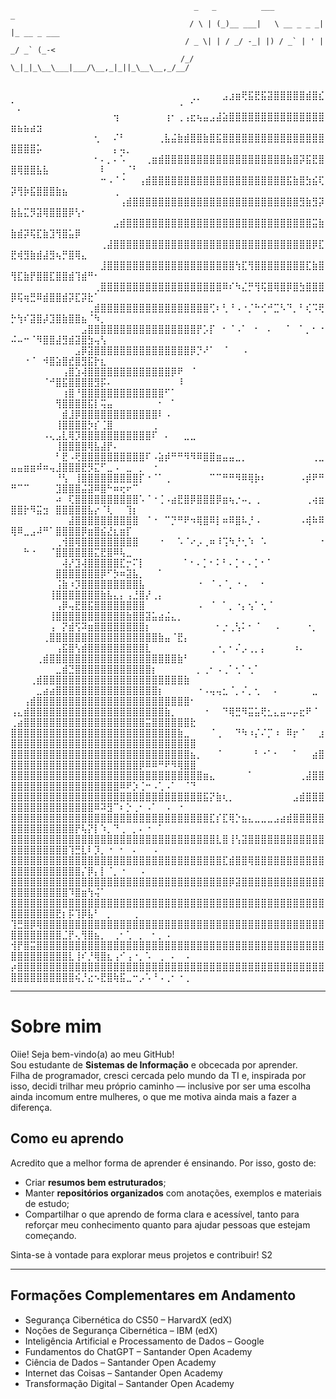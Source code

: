 ```
                                         _   _          ___           _           
                                        / \ | (_)__ ___|   \ __ _ _ _| |_ __ _ ___
                                       / _ \| | / _/ -_| |) / _` | ' |  _/ _` (_-<
                                      /_/ \_|_|_\__\___|___/\__,_|_||_\__\__,_/__/                                         
                                                                              
```
⠀⠀⠀⠀⠀⠀⠀⠀⠀⠀⠀⠀⠀⠀⠀⠀⠀⠀⠀⠀⠀⠀⠀⠀⠀⠀⠀⠀⢀⡀⠀⠀⠀⣠⣰⣶⢟⣯⣟⣯⣽⣿⣿⣿⣿⣿⣾⣿⣎⠁⡀⠀⠀⠀⠀⠀⠀⠀⠀⠀⠀⠀⠀⠀⠀⠀⠀⠀⠀⠀⠀⠀⠀⠀⠀⠐⠀⠁
⠀⠀⠀⠀⠀⠀⠀⠀⠀⠀⠀⠀⠀⠀⠀⠀⢲⠀⠀⠀⠀⠀⠀⠀⢰⠂⢀⢠⣖⢦⣤⣠⣼⣵⣿⣿⣿⣿⣿⣿⣿⣿⣿⣿⣿⣿⣿⣿⣿⣶⣦⣦⣴⣲⠀⠀⠀⠀⠀⠀⠀⠀⠀⠀⠀⠀⠀⠀⠀⠀⠀⠀⠀⠀⠀⠀⠀⠀
⠀⠀⠀⠀⠀⠀⠀⠀⠀⠀⠀⠀⠀⢂⠀⠀⠌⠃⠀⠀⠀⠀⠀⢀⣧⣬⣷⣾⣿⣿⣷⣿⣯⣿⣿⣿⣿⣿⣿⣿⣿⣿⣿⣿⣿⣿⣿⣿⣿⣿⣿⣿⣿⡥⠀⠀⠀⠀⠀⠀⠀⠀⠀⠀⠀⡄⢤⡀⠀⠀⠀⠀⠀⠀⠀⠀⠀⠀
⠀⠀⠀⠀⠀⠀⠀⠀⠀⠀⠀⠀⠀⠂⠄⡀⠄⠡⠀⠀⠀⢀⣶⣾⣿⣿⣿⣿⣿⣿⣿⣿⣿⣿⣿⣿⣿⣿⣿⣿⣿⣿⣿⣷⣿⡽⣯⣟⣿⣿⢿⣿⣿⣧⣧⠀⠀⠀⠀⠀⠀⠀⠀⠇⠀⠀⢀⠈⠃⠀⠀⠀⠀⠀⠀⠀⠀⠀
⠀⠀⠀⠀⠀⠀⠀⠀⠀⠀⠀⠀⠀⠀⠒⠠⠈⠐⠀⠀⢠⣾⣿⣿⣿⣿⣿⣿⣿⣿⣿⣿⣿⣿⣿⣿⣿⣿⣿⣿⣿⣿⣿⣯⣷⣿⣳⣮⢏⡽⢻⡷⣯⣿⣿⣿⣷⣦⠀⠀⠀⠀⠀⠀⠀⢀⠀⠀⠀⠀⠀⠀⠀⠀⠀⠀⠀⠀
⠀⠀⠀⠀⠀⠀⠀⠀⠀⠀⠀⠀⠀⠀⠀⠀⠀⢠⣾⣿⣿⣿⣿⣿⣿⣿⣿⣿⣿⣿⣿⣿⣿⣿⣿⣿⣿⣿⣿⣿⣿⣿⣿⣿⣿⣻⣷⣻⡽⣷⣧⣍⡻⣽⢿⣿⣿⣿⡿⢣⠂⠀⠀⠀⠀⠀⠀⠀⠀⠀⠀⠀⠀⠀⠀⠀⠀⠀
⠀⠀⠀⠀⠀⠀⠀⠀⠀⠀⠀⠀⠀⠀⠀⠀⣠⣾⣿⣿⣿⣿⣿⣿⣿⣿⣿⣿⣿⣿⣿⣿⣿⣿⣿⣿⣿⣿⣿⣿⣿⣿⣿⣿⣿⣿⣿⣭⣷⣷⣾⡽⢯⣏⣷⣹⢻⣿⣥⡿⠀⠀⠀⠀⠀⠀⠀⠀⠀⠀⠀⠀⠀⠀⠀⠀⠀⠀
⠀⠀⠀⠀⠀⠀⠀⠀⠀⠀⠀⠀⠀⠀⢀⣼⣿⣿⣿⣿⣿⣿⣿⣿⣿⣿⣿⣿⣿⣿⣿⣿⣿⣿⣿⣿⣿⣿⣿⣿⣿⣿⣿⣿⣿⣿⣿⡿⣏⣟⢾⣻⣷⣾⣼⣻⢦⡛⣿⢿⣄⠀⠀⠀⠀⠀⠀⠀⠀⠀⠀⠀⠀⠀⠀⠀⠀⠀
⠀⠀⠀⠀⠀⠀⠀⠀⠀⠀⠀⠀⠀⠀⣸⣿⣿⣿⣿⣿⣿⣿⣿⣿⣿⣿⣿⣿⣿⣿⣿⣿⣿⣿⣿⢳⣏⢻⣿⣿⣿⣿⣿⣿⣿⣿⣏⣷⣿⢻⣏⣷⡟⣿⣿⣏⣿⣿⣾⢹⣾⠛⠂⠀⠀⠀⠀⠀⠀⠀⠀⠀⠀⠀⠀⠀⠀⠀
⠀⠀⠀⠀⠀⠀⠀⠀⠀⠀⠀⠀⠀⢀⣿⣿⣿⣿⣿⣿⣿⣿⣿⣿⣿⣿⣿⣿⣿⣿⣿⣿⣿⠿⠎⠳⣌⡛⢻⢯⣿⢿⣿⡿⣿⣳⣿⣿⣿⡿⢯⢶⣛⠿⣾⣿⣿⣾⡽⣏⡽⣗⠁⠀⠀⠀⠀⠀⠀⠀⠀⠀⠀⠀⠀⠀⠀⠀
⠀⠀⠀⠀⠀⠀⠀⠀⠀⠀⠀⠀⢀⣾⣿⣿⣿⣿⣿⣿⣿⣿⣿⣿⣿⣿⣿⣿⣿⣿⣿⢋⠆⢃⠘⠠⠐⡈⠓⢊⠚⣉⠣⠙⡀⠃⢎⠩⢟⡓⢳⠎⣽⣿⡼⣹⣿⣷⣿⣿⣦⠈⠳⡀⠀⠀⠀⠀⠀⠀⠀⠀⠀⠀⠀⠀⠀⠀
⠀⠀⠀⠀⠀⠀⠀⠀⠀⠀⠀⣠⣿⣿⣿⣿⣿⣿⣿⣿⣿⣿⣿⣿⣿⣿⣿⣿⣿⡟⡡⡏⠀⠂⠈⠠⠁⠀⠂⠀⠄⠀⠀⠁⠀⠁⡀⠂⠐⠬⠤⠒⠈⠻⣿⣿⣼⣻⣾⣽⣿⣳⢤⢣⠀⠀⠀⠀⠀⠀⠀⠀⠀⠀⠀⠀⠀⠀
⠀⠀⠀⠀⠀⠀⠀⠀⠀⠀⣠⡿⣽⣿⣿⣿⣿⣿⣿⣿⣿⣿⣿⣿⣿⣿⣿⣿⡿⡙⠜⠁⠀⠈⠀⠀⠠⠀⠀⠀⠀⠀⠀⠀⠀⠀⠀⠀⠀⠀⠀⠐⠈⠀⠺⣿⣵⣿⣞⣿⣻⣯⡗⣆⠀⠀⠀⠀⠀⠀⠀⠀⠀⠀⠀⠀⠀⠀
⠀⠀⠀⠀⠀⠀⠀⠀⢠⣿⣱⢼⣿⣿⣿⣿⣿⣿⣿⣿⣿⣿⣿⣿⣿⡿⠟⠀⠈⠀⠀⠀⠀⠀⠀⠀⠀⠀⠀⠀⠀⠀⠀⠀⠀⠀⠀⠀⠀⠀⠀⠀⠀⠀⠈⠚⣿⣯⣿⣿⣿⣿⣻⡯⠄⠀⠀⠀⠀⠀⠀⠀⠀⠀⠀⠸⠀⠀
⠀⠀⠀⠀⠀⠀⠀⠀⢰⣿⠘⣿⣿⣿⣿⣿⣿⣿⣿⣿⣿⣿⣿⣿⠋⠁⠀⠀⠀⠀⠀⠀⠀⠀⠀⠀⠀⠀⠀⠀⠀⠀⠀⠀⠀⠀⠀⠀⠀⠀⠀⠀⠀⠀⠀⠀⢻⣿⣿⣿⣿⣯⡇⢭⣤⠀⠀⠀⠀⠀⠀⠀⠂⠀⠁⠀⠀⠀
⠀⠀⠀⠀⠀⠀⠀⠀⣾⣸⡿⣿⣿⣿⣿⣿⣿⣿⣿⣿⣿⣿⣿⠇⠠⠀⠀⠀⠀⠀⠀⠀⠀⠀⠀⠀⠀⠀⠀⠀⠀⠀⠀⠀⠀⠀⠀⠀⠀⠀⠀⠀⠀⠀⠀⠀⢸⣿⣿⣿⣿⡳⡎⢈⣿⠀⠀⠀⠀⠀⠀⢀⠀⠀⠀⠀⠀⠀
⠀⠀⠀⠀⠀⠠⢄⣠⣇⢿⡹⣿⣿⣿⣿⣿⣿⣿⣿⣿⣿⣿⠏⠀⠄⠀⠀⣀⣀⠀⠀⠀⠀⠀⠀⠀⠀⠀⠀⠀⠀⠀⠀⠀⠀⠀⠀⠀⠀⠀⠀⠀⠀⠀⠀⠀⢸⣿⣿⣿⣿⢿⣧⣼⡟⠄⠀⠀⠀⠀⠀⠀⠀⠀⠀⠀⠀⠀
⠀⠀⠀⠀⠀⠀⠀⠃⣟⠠⢟⣿⣿⣿⣿⣿⣿⣿⣿⣿⣿⠏⠠⣵⡾⠛⠛⠻⠻⠿⣿⣿⣶⣤⣤⣀⡀⠀⠀⠀⠀⠀⠀⠀⠀⠀⠀⢀⣀⣤⣤⣶⣶⠾⠶⢤⣸⣿⣿⣿⣟⡻⣍⠋⣀⠠⠀⣀⠀⡀⠀⠐⠀⠀⠀⠀⠀⠀
⠀⠀⠀⠀⠀⠀⠀⠘⢣⠀⢸⣿⣿⣿⣿⣿⣿⣿⣿⣿⡏⠐⠈⠁⢀⠀⠀⠀⠀⠀⠀⠉⠉⠛⠛⠻⠿⢿⡷⠆⠀⠀⠀⠀⠀⠠⡾⠟⠛⠛⠉⠉⠀⠀⠀⠀⣹⣿⣿⣿⣬⣽⠿⣿⠓⠶⢖⠖⠉⠀⠀⠀⠀⠀⠀⠀⠀⠀
⠀⠀⠀⠀⠀⠀⠀⠴⠀⢏⣿⣿⣿⣿⣿⣿⣿⣿⣿⣿⠡⠈⠐⢈⠠⣴⣟⣿⡿⣿⣿⣿⡿⣶⢦⡐⠤⡀⢀⠀⠀⠀⠀⠀⠀⠀⢀⢴⣶⣿⣿⡗⠻⣭⣲⠀⣿⣿⣿⣿⣿⣧⡔⠈⢇⠀⠀⢹⡆⠀⠀⠀⠀⠀⠀⠀⠀⠀
⠀⠀⠀⠀⠀⠀⠀⠀⠀⣼⣿⣿⣿⣿⣿⣿⣿⣿⣿⣿⠀⠈⠐⠀⠉⡙⠛⠟⠲⢿⣿⠿⡇⠶⠿⣿⠧⡘⠠⠀⠀⠀⠀⠀⠀⠠⢾⠷⠿⢿⠿⣀⣠⠼⠛⠁⣿⣿⣿⣿⡿⣶⣿⣮⣜⣆⣶⡏⠀⠀⠀⠀⠀⠀⠀⠀⠀⠀
⠀⠀⠀⠀⠀⠀⠀⢀⢺⣿⢿⣿⣿⣿⣿⣿⣿⣿⣿⣿⠀⠀⠀⠐⠀⠀⠡⠈⠔⡠⢀⠶⠸⢩⠳⡘⢂⠱⠀⠡⠀⠀⠀⠀⠀⠀⠀⠀⠐⠀⠀⠓⠐⠀⠀⠈⣿⣿⣿⣿⣿⣿⣍⣟⣿⠿⢧⣀⠀⠀⠀⠀⠀⠀⠀⠀⠀⠀
⠀⠀⠀⠀⠀⠀⠀⠀⢼⡜⣹⢼⣿⣿⣿⣿⣿⣏⡒⠍⡇⠀⠀⠀⠀⠀⠀⠁⠂⠄⡁⠂⠅⠃⠄⡁⠂⠄⡁⠂⠁⠀⠀⠀⠀⠀⠀⠀⠀⠀⠀⠀⠀⠀⠀⠀⣿⣿⣿⣿⣿⣿⣿⡿⠋⡳⠶⣽⣧⡀⠀⠀⠁⠀⠀⠀⠀⠀
⠀⠀⠀⠀⠀⠀⠀⢨⣷⠰⡹⣿⣿⣿⣿⣿⣿⣿⣿⣿⣧⠀⠀⠀⠀⠀⠀⠀⠀⠐⠀⠈⠠⠈⡀⠐⠠⠀⠀⠂⠀⠀⠀⠀⠀⠀⠀⠀⠀⠀⠀⠀⠀⠀⠀⢸⣿⣿⣿⣿⣿⣿⣿⣷⣧⣄⡄⢠⣘⣿⡜⢀⡄⠀⠀⠀⠀⠀
⠀⠀⠀⠀⠀⠀⠀⢠⡿⢤⣟⣿⣯⣿⣿⣿⣿⣿⣿⣿⣿⠀⠀⠀⠀⠀⠀⠀⠀⠠⠀⠈⠀⠁⡀⠐⡄⢢⠁⢂⠈⠀⠀⠀⠀⠀⠀⠀⠀⠀⠀⠀⠀⠀⠀⢸⣿⣿⣿⣿⣿⣿⣿⣿⣿⣿⣿⣷⣿⣿⣽⣥⣴⣬⣄⡀⠀⠀
⠀⠀⠀⠀⠀⠀⢠⠀⡝⣾⢫⠽⣶⣿⣿⣿⣿⣿⣿⣿⣿⡆⠀⠀⠀⠀⠀⠀⠀⠀⠀⠀⠂⡐⢀⢣⠅⠂⠈⠀⠀⠠⠀⠀⠀⠀⠐⡀⠀⠀⠀⠀⠀⠀⢀⣿⣿⣿⣿⣿⣿⣿⣿⣿⣿⣿⣿⣿⣿⣿⣿⣿⣷⣤⠈⣟⡄⠀
⠀⠀⠀⠀⠀⠀⠀⢠⣯⣿⢣⣾⣿⣿⣿⣿⣿⣿⣿⣿⣿⣇⠀⠀⠀⠀⠀⠀⠀⠀⠀⢀⠐⡀⠂⠌⡠⢀⡀⡄⠀⠀⠀⠀⠰⠄⠀⠀⠀⠀⠀⠀⠀⢀⣾⣿⣿⣿⣿⣿⣿⣿⣿⣿⣿⣿⣿⣿⣿⣿⣿⣿⣿⣿⣿⣷⠃⠀
⠀⠀⠀⠀⠀⠀⠀⣀⣾⣙⣿⣿⣿⣿⣿⣿⣿⣿⣿⣿⣿⣿⡆⠀⠀⠀⠀⠀⠀⡀⢀⠂⠠⢀⠁⢂⠁⢂⠁⠀⠀⠀⠀⠀⠀⠀⠀⠀⠀⠀⠀⠀⢀⣾⣿⣿⣿⣿⣿⣿⣿⣿⣿⣿⣿⣿⣿⣿⣿⣿⣿⣿⣿⣿⣿⣿⣷⠀
⠀⠀⠀⠀⣀⣴⣴⣿⣿⣿⣿⣿⣿⣿⣿⣿⣿⣿⣿⣿⣿⣿⣿⡆⠀⠀⠀⠀⠀⠐⠠⢤⢤⣂⠈⡀⠌⡀⢂⠀⠀⠄⠀⠀⠀⠀⠀⣀⠀⠀⠀⢠⣾⣿⣿⣿⣿⣿⣿⣿⣿⣿⣿⣿⣿⣿⣿⣿⣿⣿⣿⣿⣿⣿⣿⣿⣿⠂
⢠⣄⣾⣿⣿⣿⣿⣿⣿⣿⣿⣿⣿⣿⣿⣿⣿⣿⣿⣿⣿⣿⣿⣿⣷⡀⠀⠀⠀⠀⠐⠀⠀⠙⢿⣛⠻⣭⣥⢟⣂⣄⣤⠤⡤⣖⠟⠈⠀⢀⣴⣿⣿⣿⣿⣿⣿⣿⣿⣿⣿⣿⣿⣿⣿⣿⣿⣿⣿⣿⣭⣿⣿⣿⣿⣿⣿⣗
⣿⣿⣿⣿⣿⣿⣿⣿⣿⣿⣿⣿⣿⣿⣿⣿⣿⣿⣿⣿⣿⣿⣿⣿⣿⣿⣷⣀⠀⠀⠀⠈⢀⠀⠀⠙⠳⠰⡌⠌⡉⠰⠀⠿⡖⠈⠀⠀⣰⣿⣿⣿⣿⣿⣿⣿⣿⣿⣿⣿⣿⣿⣿⣿⣿⣿⣿⣿⣿⣿⣿⣿⣿⣿⣿⣿⣿⣿
⣿⣿⣿⣿⣿⣿⣿⣿⣿⣿⣿⣿⣿⣿⣿⣿⣿⣿⣿⣿⣿⣿⣿⣿⣿⣿⣿⣿⣦⡀⠀⠀⠈⠀⠀⠀⠀⠀⠃⠐⠁⠂⠀⠀⠁⠀⠀⣴⣿⣿⣿⣿⣿⣿⣿⣿⣿⣿⣿⣿⣿⣿⣿⣿⣿⣿⣿⣿⣿⡿⠿⠿⠛⠟⠻⢿⣿⣿
⣿⣿⣿⣿⣿⣿⣿⣿⣿⣿⣿⣿⣿⣿⣿⣿⣿⣿⣿⣿⣿⣿⣿⣿⣿⣿⣿⣿⣿⣿⣶⣄⠀⠀⠀⠀⠀⠁⠀⠀⠀⠀⠀⠀⠀⢀⣼⣿⣿⣿⣿⣿⣿⣿⣿⣿⣿⣿⣿⣿⣿⣿⣿⣿⣿⣿⠿⠟⡱⢈⠒⠠⢁⠠⠁⠀⠈⠙
⣿⣿⣿⣿⣿⣿⣿⣿⣿⣿⣿⣿⣿⣿⣿⣿⣿⣿⣿⣿⣿⣿⣿⣿⣿⣿⣿⣿⣿⣿⣯⡝⣷⢆⡀⠀⠀⠀⠀⠀⠀⠀⠀⠀⣠⣾⣿⣿⣿⣿⣿⣿⣿⣿⣿⣿⣿⣿⣿⣿⣿⣿⠿⠽⣻⠉⠆⡑⢀⠂⠠⠁⠀⠠⠀⠐⠀⠀
⣿⣿⣿⣿⣿⣿⣿⣿⣿⣿⣿⣿⣿⣿⣿⣿⣿⣿⣿⣿⣿⣿⣿⣿⣿⣿⣿⣿⣿⣿⣿⣏⡎⣏⢿⡑⣦⣄⣀⣀⣀⣠⣴⣾⣿⣿⣿⣿⣿⣿⣿⣿⣿⣿⣿⣿⣿⣿⣿⡟⢧⡝⡇⠱⡀⠙⢀⠀⡀⠄⠐⠀⠁⠀⠀⠀⠀⠀
⣿⣿⣿⣿⣿⣿⣿⣿⣿⣿⣿⣿⣿⣿⣿⣿⣿⣿⣿⣿⣿⣿⣿⣿⣿⣿⣿⣿⣿⣿⣿⣿⣇⣿⢸⢣⣽⣿⣿⣿⣿⣿⣿⣿⣿⣿⣿⣿⣿⣿⣿⣿⣿⣿⣿⣿⣿⣿⢹⣛⣇⠇⡹⡀⠐⠀⠂⠀⠄⠀⠀⠠⠀⠀⠀⠀⠀⠀
⣿⣿⣿⣿⣿⣿⣿⣿⣿⣿⣿⣿⣿⣿⣿⣿⣿⣿⣿⣿⣿⣿⣿⣿⣿⣿⣿⣿⣿⣿⣿⣿⣿⣏⣾⣿⣿⢿⣿⣿⣿⣿⣿⣿⣿⣿⣿⣿⣿⣿⣿⣿⣿⣿⣿⣿⣿⣿⣿⣿⡌⡿⡄⡇⠈⡀⠐⠀⠀⠠⠀⠀⠀⠀⠀⠀⠀⠀
⣿⣿⣿⣿⣿⣿⣿⣿⣿⣿⣿⣿⣿⣿⣿⣿⣿⣿⣿⣿⣿⣿⣿⣿⣿⣿⣿⣿⣿⣿⣿⣿⣿⣿⡿⣽⣿⣿⣿⣿⣿⣿⣿⣿⣿⣿⣿⣿⣿⣿⣿⣿⣿⣿⣿⣿⣿⣿⠹⣿⣶⢳⢬⠁⠀⠀⠀⠀⠀⠀⠀⠀⠀⠀⠀⠀⠀⠀
⣿⣿⣿⣿⣿⣿⣿⣿⣿⣿⣿⣿⣿⣿⣿⣿⣿⣿⣿⣿⣿⣿⣿⣿⣿⣿⣿⣿⣿⣿⣿⣿⣿⣿⣿⣿⣿⣿⣿⣿⣿⣿⣿⣿⣿⣿⣿⣿⣿⣿⣿⣿⣿⣿⣿⣿⣟⡆⡯⢹⡿⣧⠃⠀⡀⠀⠀⠀⢀⠀⠀⠀⠀⠀⠀⠀⠀⠀
⢹⣛⣿⡿⢿⣿⣿⣿⣿⣿⣿⣿⣿⣿⣿⣿⣿⣿⣿⣿⣿⣿⣿⣿⣿⣿⣿⣿⣿⣿⣿⣿⣿⣿⣿⣿⣿⣿⣿⣿⣿⣿⣿⣿⣿⣿⣿⣿⣿⣿⣿⣿⣿⣿⣿⣿⣿⣈⡟⢄⢻⣿⣦⡀⠀⢀⠂⢁⠀⡀⠀⠂⡀⠠⠀⠀⠀⠀
⢺⡟⣿⣭⣿⣿⣿⣿⣿⣿⣿⣿⣿⣿⣿⣿⣿⣿⣿⣿⣿⣿⣿⣿⣿⣿⣿⣿⣿⣿⣿⣿⣿⣿⣿⣿⣿⣿⣿⣿⣿⣿⣿⣿⣿⣿⣿⣿⣿⣿⣿⣿⣿⣿⣿⣿⣿⣿⣇⢸⠎⡘⢿⣿⣆⢠⠊⢠⠐⡀⠡⠀⢀⠀⠄⠀⠠⠀
⡴⣿⣿⣿⣿⣿⣿⣿⣿⣿⣿⣿⣿⣿⣿⣿⣿⣿⣿⣿⣿⣿⣿⣿⣿⣿⣿⣿⣿⣿⣿⣿⣿⣿⣿⣿⣿⣿⣿⣿⣿⣿⣿⣿⣿⣿⣿⣿⣿⣿⣿⣿⣿⣿⣿⣿⣿⣿⣿⢮⡘⣔⠢⣟⣿⢷⣯⣀⠒⡠⠡⠘⠠⢀⠂⠐⢀⠀

---
# Sobre mim

Oiie! Seja bem-vindo(a) ao meu GitHub!  
Sou estudante de **Sistemas de Informação** e obcecada por aprender.  
Filha de programador, cresci cercada pelo mundo da TI e, inspirada por isso, decidi trilhar meu próprio caminho — inclusive por ser uma escolha ainda incomum entre mulheres, o que me motiva ainda mais a fazer a diferença.

## Como eu aprendo

Acredito que a melhor forma de aprender é ensinando.  Por isso, gosto de:

- Criar **resumos bem estruturados**;
- Manter **repositórios organizados** com anotações, exemplos e materiais de estudo;
- Compartilhar o que aprendo de forma clara e acessível, tanto para reforçar meu conhecimento quanto para ajudar pessoas que estejam começando.

Sinta-se à vontade para explorar meus projetos e contribuir! S2 

---

## Formações Complementares em Andamento
- Segurança Cibernética do CS50 – HarvardX (edX) 
- Noções de Segurança Cibernética – IBM (edX) 
- Inteligência Artificial e Processamento de Dados – Google
- Fundamentos do ChatGPT – Santander Open Academy
- Ciência de Dados – Santander Open Academy
- Internet das Coisas – Santander Open Academy
- Transformação Digital – Santander Open Academy
